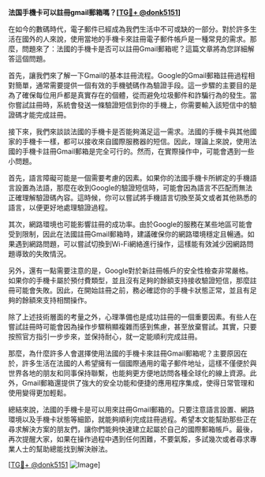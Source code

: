 **法国手機卡可以註冊gmail郵箱嗎？[[TG💪+ @donk5151](https://t.me/s/donk5151)]**

在如今的數碼時代，電子郵件已經成為我們生活中不可或缺的一部分。對於許多生活在國外的人來說，使用當地的手機卡來註冊電子郵件帳戶是一種常見的需求。那麼，問題來了：法國的手機卡是否可以註冊Gmail郵箱呢？這篇文章將為您詳細解答這個問題。

首先，讓我們來了解一下Gmail的基本註冊流程。Google的Gmail郵箱註冊過程相對簡單，通常需要提供一個有效的手機號碼作為驗證手段。這一步驟的主要目的是為了確保每位用戶都是真實存在的個體，從而避免垃圾郵件和詐騙行為的發生。當你嘗試註冊時，系統會發送一條驗證短信到你的手機上，你需要輸入該短信中的驗證碼才能完成註冊。

接下來，我們來談談法國的手機卡是否能夠滿足這一需求。法國的手機卡與其他國家的手機卡一樣，都可以接收來自國際服務器的短信。因此，理論上來說，使用法國的手機卡註冊Gmail郵箱是完全可行的。然而，在實際操作中，可能會遇到一些小問題。

首先，語言障礙可能是一個需要考慮的因素。如果你的法國手機卡所綁定的手機語言設置為法語，那麼在收到Google的驗證短信時，可能會因為語言不匹配而無法正確理解驗證碼內容。這時候，你可以嘗試將手機語言切換至英文或者其他熟悉的語言，以便更好地處理驗證過程。

其次，網路環境也可能影響註冊的成功率。由於Google的服務在某些地區可能會受到限制，因此在法國註冊Gmail郵箱時，建議確保你的網路環境穩定且暢通。如果遇到網路問題，可以嘗試切換到Wi-Fi網絡進行操作，這樣能有效減少因網路問題導致的失敗情況。

另外，還有一點需要注意的是，Google對於新註冊帳戶的安全性檢查非常嚴格。如果你的手機卡屬於預付費類型，並且沒有足夠的餘額支持接收驗證短信，那麼註冊可能會失敗。因此，在開始註冊之前，務必確認你的手機卡狀態正常，並且有足夠的餘額來支持相關操作。

除了上述技術層面的考量之外，心理準備也是成功註冊的一個重要因素。有些人在嘗試註冊時可能會因為操作步驟稍顯複雜而感到焦慮，甚至放棄嘗試。其實，只要按照官方指引一步步來，並保持耐心，就一定能順利完成註冊。

那麼，為什麼許多人會選擇使用法國的手機卡來註冊Gmail郵箱呢？主要原因在於，許多生活在法國的人希望擁有一個國際通用的電子郵件地址，這樣不僅便於與世界各地的朋友和同事保持聯繫，也能夠更方便地訪問各種全球化的線上資源。此外，Gmail郵箱還提供了強大的安全功能和便捷的應用程序集成，使得日常管理和使用變得更加輕鬆。

總結來說，法國的手機卡是可以用來註冊Gmail郵箱的。只要注意語言設置、網路環境以及手機卡狀態等細節，就能夠順利完成註冊過程。希望本文能幫助那些正在尋求解決方案的朋友們，讓你們能夠快速建立起屬於自己的國際郵箱帳戶。最後，再次提醒大家，如果在操作過程中遇到任何困難，不要氣餒，多試幾次或者尋求專業人士的幫助總能找到解決辦法。

[[TG💪+ @donk5151](https://t.me/s/donk5151) ![Image](https://i.postimg.cc/rwNCRYN7/Snipaste-2025-04-30-17-27-05.png)]